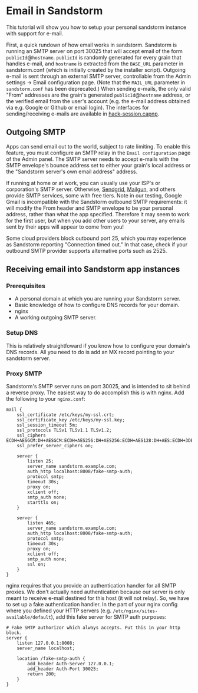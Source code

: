 # Email in Sandstorm

This tutorial will show you how to setup your personal sandstorm instance with support for e-mail.

First, a quick rundown of how email works in sandstorm. Sandstorm is
running an SMTP server on port 30025 that will accept email of the
form `publicId`@`hostname`. `publicId` is randomly generated for every
grain that handles e-mail, and `hostname` is extracted from the
`BASE_URL` parameter in sandstorm.conf (which is initially created by
the installer script). Outgoing e-mail is sent through an external
SMTP server, controllable from the Admin settings -> Email configuration page.
(Note that the `MAIL_URL` parameter in `sandstorm.conf` has been
deprecated.) When sending e-mails, the only valid "From" addresses are
the grain's generated `publicId`@`hostname` address, or the verified
email from the user's account (e.g. the e-mail address obtained via
e.g. Google or Github or email login). The interfaces for sending/receiving e-mails
are available in
[hack-session.capnp](https://github.com/sandstorm-io/sandstorm/blob/master/src/sandstorm/hack-session.capnp).

## Outgoing SMTP

Apps can send email out to the world, subject to rate limiting. To enable this feature, you must
configure an SMTP relay in the `Email configuration` page of the Admin panel.  The SMTP server needs
to accept e-mails with the SMTP envelope's bounce address set to either your grain's local address
or the "Sandstorm server's own email address" address.

If running at home or at work, you can usually use your ISP's or corporation's SMTP
server. Otherwise, [Sendgrid](https://sendgrid.com/), [Mailgun](http://www.mailgun.com/), and others
provide SMTP services, some with free tiers. Note in our testing, Google Gmail is incompatible with
the Sandstorm outbound SMTP requirements: it will modify the From header and SMTP envelope to be
your personal address, rather than what the app specified. Therefore it may seem to work for the
first user, but when you add other users to your server, any emails sent by their apps will appear
to come from you!

Some cloud providers block outbound port 25, which you may experience as Sandstorm reporting
"Connection timed out." In that case, check if your outbound SMTP provider supports alternative
ports such as 2525.

## Receiving email into Sandstorm app instances

### Prerequisites

* A personal domain at which you are running your Sandstorm server.
* Basic knowledge of how to configure DNS records for your domain.
* nginx
* A working outgoing SMTP server.

### Setup DNS

This is relatively straightfoward if you know how to configure your domain's DNS records. All you need to do is add an MX record pointing to your sandstorm server.

### Proxy SMTP

Sandstorm's SMTP server runs on port 30025, and is intended to sit behind a reverse proxy. The easiest way to do accomplish this is with nginx. Add the following to your `nginx.conf`:

    mail {
        ssl_certificate /etc/keys/my-ssl.crt;
        ssl_certificate_key /etc/keys/my-ssl.key;
        ssl_session_timeout 5m;
        ssl_protocols TLSv1 TLSv1.1 TLSv1.2;
        ssl_ciphers ECDH+AESGCM:DH+AESGCM:ECDH+AES256:DH+AES256:ECDH+AES128:DH+AES:ECDH+3DES:DH+3DES:RSA+AESGCM:RSA+AES:RSA+3DES:!aNULL:!MD5:!DSS;
        ssl_prefer_server_ciphers on;

        server {
            listen 25;
            server_name sandstorm.example.com;
            auth_http localhost:8008/fake-smtp-auth;
            protocol smtp;
            timeout 30s;
            proxy on;
            xclient off;
            smtp_auth none;
            starttls on;
        }

        server {
            listen 465;
            server_name sandstorm.example.com;
            auth_http localhost:8008/fake-smtp-auth;
            protocol smtp;
            timeout 30s;
            proxy on;
            xclient off;
            smtp_auth none;
            ssl on;
        }
    }

nginx requires that you provide an authentication handler for all SMTP proxies. We don't actually need authentication because our server is only meant to receive e-mail destined for this host (it will not relay). So, we have to set up a fake authentication handler. In the part of your nginx config where you defined your HTTP servers (e.g. `/etc/nginx/sites-available/default`), add this fake server for SMTP auth purposes:

    # Fake SMTP authorizor which always accepts. Put this in your http block.
    server {
        listen 127.0.0.1:8008;
        server_name localhost;

        location /fake-smtp-auth {
            add_header Auth-Server 127.0.0.1;
            add_header Auth-Port 30025;
            return 200;
        }
    }
